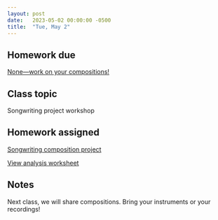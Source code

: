 ```yaml
---
layout: post
date:   2023-05-02 00:00:00 -0500
title:  "Tue, May 2"
---
```


## Homework due

[None—work on your compositions!](https://gmuedu-my.sharepoint.com/:b:/g/personal/mlavengo_gmu_edu/Ecu9DjxumaJHlsIwz8b-Pl4BVglynGzMpofEH-p44X7Zdg?e=yj2nXD)

## Class topic

Songwriting project workshop

## Homework assigned

[Songwriting composition project](https://gmuedu-my.sharepoint.com/:b:/g/personal/mlavengo_gmu_edu/Ecu9DjxumaJHlsIwz8b-Pl4BVglynGzMpofEH-p44X7Zdg?e=yj2nXD)

[View analysis worksheet](https://gmuedu-my.sharepoint.com/:b:/g/personal/mlavengo_gmu_edu/EUyFzC9kF9BJp363ZDFc_hUBNDUOwIM1_Du3GiLYw37yJQ?e=w1qwpA)

## Notes

Next class, we will share compositions. Bring your instruments or your recordings!